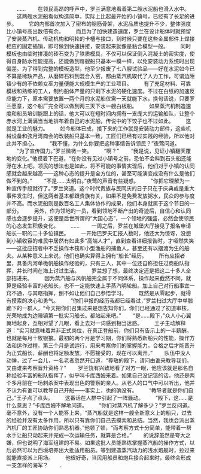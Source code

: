 　　……
　　在领民高昂的呼声中，罗兰满意地看着第二艘水泥船也滑入水中。
　　这两艘水泥船看似构造简单，实际上比起最开始的小镇号，已经有了长足的进步。
　　它的内部首次加入了密布的钢筋骨架，水泥品质也提升不少，整体强度比小镇号高出数倍有余。
　　而且为了加快建造速度，罗兰在设计船体时就预留了安装蒸汽机、传动机构和明轮的卡槽与接口，到时候只要在这些金属部件上焊接相应的固定插销，即可做到快速拼接，安装起来就像是黏合模型一般。
　　同时模板也由临时拼凑的砖石变为了铁质模具，不仅可以保证倒入混凝土的密实度，使得自身防水性能提高，还能做到每艘船只基本一模一样，以免安装动力系统时出现偏差。为了得到完整的模板造型，他至少报废了七八艘试验品――好在水泥如今已不算是稀缺产品，从磨碎石料到混合入窑，都由蒸汽机取代了人力工作，可谓边陲镇少有的不依赖女巫力量便能大规模生产的工业项目。
　　有了充足材料、可靠模板和熟练的工人，制约船体产量的只剩下水泥的硬化速度。不过在白纸的加速反应能力下，原本需要放置一两个月的水泥船仅需一天就能下水，换句话说，只要罗兰愿意，这个船厂完全可以做到两三天下水一艘白板船。
　　如果蒸汽机制造速度和船员培训能跟上的话，他大可以在短时间内拥有一支庞大的运输船队，让整个赤水河上满满当当地排布着自己的水泥船，传说中的下饺子也不过如此。
　　这就是工业的魅力。
　　如今船体已成，接下来的工作就是安装动力部件，这些机械设备和弦月湾商会的改装船只基本一致，工匠们已经有过实践的经验，所以他对此并不担心。
　　“我不懂，为什么你要把这种事情告诉领民？”夜莺问道。
　　“为了宣传国力。”罗兰微微一笑。
　　“啊？”
　　“我是说，见证小镇翻天覆地的变化。”他摸着下巴道，“在你没有见过小镇号之前，恐怕不会料到石头船还能浮在水上吧。领民的想法也是如此，将不可能的事情实现后，他们对于小镇的认同感就会越来越高――这种心态的提升是全方位的，甚至可能演变成没有什么是他们做不到的。”
　　“不是……太明白。”夜莺的声音有些疑惑。
　　“你把它理解为一种宣传手段就行了。”罗兰笑道。这个时代贵族与民同庆的日子只在于庆典或是重大事件发生时，但这两者基本都跟贵族有关，如果不是免费发放粥水，民众的参与度并不高。而水泥船则是数百名工人集体协作的成果，他们本身就属于这个节日的一部分。
　　另外，作为领地的一员，看到领地不断产出的奇迹后，自信心和认同感也会逐步提升，这便是后世所谓的“大国心态”，一个领地的强盛，必然会使领民的心态发生积极变化。
　　……
　　一周之后，罗兰在城堡大厅接见了报名申请船长一职的二十多位镇民。
　　一开始巴罗夫汇报人数时，他还大为惊讶，没想到小镇收容的难民中居然有如此多“高端人才”，直到查看详细报告时，才哑然失笑――这批应招者中不乏操作木筏和小型渔船的捕鱼人，甚至还有以摆渡为生的船夫。从某种意义上来说，他们也确实算得上拥有“船长”经历。
　　所有应招者里，具备内河单桅帆船操作经验的，只有三人，其中一位还自称担任过商船队指挥，并长时间在海上讨过生活。
　　罗兰想了想，最终决定还是把这二十多人全部招进来。
　　因为蒸汽船与风帆船完全属于不同体系，操作起来截然不同，就算是经验丰富的老船长，也不一定能快速上手蒸汽明轮船。加上自己对行船事宜一窍不通，与其瞎指挥，倒不如让他们自己参悟学习。
　　既然是从零起步，就得有摸索的决心和勇气。
　　“你们申报的经历我都已经看过，”罗兰扫过大厅中单膝跪下的一群人，“今天把你们召集过来是想告知你们，你们已经通过了初道审核，光荣地成为边陲镇第一批实习船长。都站起来吧。”
　　“是……殿下，”众人小心翼翼地起身，互相对望了几眼，看上去对一词感到相当迷惑。
　　王子主动解释道：“实习就意味着并非正式岗位，在真正登船前，你们只有告示上的一半薪酬，也就是每月十枚银狼。最初的两个月是学习期，你们将熟悉新船只的性能，操作方法和运作过程。第三个月是试运行，用来考察你们的掌握能力，合格之后才能晋升为正式船长，薪酬也将足额发放。不愿接受的，现在可以离开。”
　　队伍中没人动弹，过了一会儿，一名老者忽然开口道，“尊敬的殿下，请问由谁来教导我们，又由谁来考察晋升资格？”
　　罗兰饶有兴致地看了对方一眼，他应该就是那名自称经验丰富的船队指挥了，似乎叫卡库西姆来着。如果自己没记错的话，他还是两个多月前在一场刺杀案中表现出色的警察的亲人。从老人的口气中可以听出，他并不认为有谁可以教导自己开船――事实上，也的确没有。
　　“教导者就是你们自己。”王子点了点头。
　　这番话在人群中引起了一阵骚动。
　　“殿下，这……是什么意思？”卡库西姆不解地问道。
　　“你们对蒸汽机了解多少？”罗兰反问道。毫不意外，没有一个人能答上来，“蒸汽船就是这样一艘全新意义上的船只，过去的经验并没有太多作用，所以只有靠你们自己去摸索和总结。当然，我也会派出蒸汽机厂的工匠协助你们熟悉机器。”他顿了顿，“而考察方式十分简单，能带着一帮水手让船只动起来并完成一次运输任务，就算是合格。”
　　的说辞虽然是夸大之嫌，但也说明了海军组建的不易。如果这批人员能熟练掌握蒸汽船的操作方式，以后必然可以为西境培养出大批适用船员。等到建造蒸汽动力的浅水炮舰时，拉过来就能直接派上用场。
　　他很好奇，当民用船员和炮兵接合起来时，最终会形成一支怎样的海军？
　　.